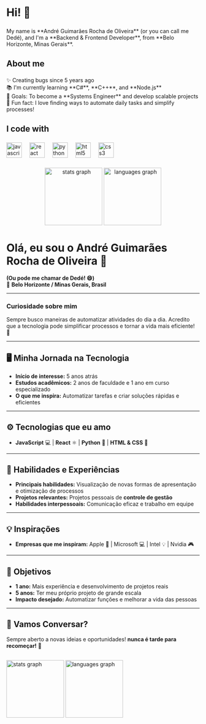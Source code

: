 <h1 align="left">Hi! 👋</h1>

###

<p align="left">My name is **André Guimarães Rocha de Oliveira** (or you can call me Dedé), and I'm a **Backend & Frontend Developer**, from **Belo Horizonte, Minas Gerais**.</p>

###

<h2 align="left">About me</h2>

###

<p align="left">✨ Creating bugs since 5 years ago<br>📚 I'm currently learning **C#**, **C++**, and **Node.js**<br>🎯 Goals: To become a **Systems Engineer** and develop scalable projects<br>🎲 Fun fact: I love finding ways to automate daily tasks and simplify processes!</p>

###

<h2 align="left">I code with</h2>

###

<div align="left">
  <img src="https://cdn.jsdelivr.net/gh/devicons/devicon/icons/javascript/javascript-original.svg" height="40" alt="javascript logo" />
  <img width="12" />
  <img src="https://cdn.jsdelivr.net/gh/devicons/devicon/icons/react/react-original.svg" height="40" alt="react logo" />
  <img width="12" />
  <img src="https://cdn.jsdelivr.net/gh/devicons/devicon/icons/python/python-original.svg" height="40" alt="python logo" />
  <img width="12" />
  <img src="https://cdn.jsdelivr.net/gh/devicons/devicon/icons/html5/html5-original.svg" height="40" alt="html5 logo" />
  <img width="12" />
  <img src="https://cdn.jsdelivr.net/gh/devicons/devicon/icons/css3/css3-original.svg" height="40" alt="css3 logo" />
</div>

###

<div align="center">
  <img src="https://github-readme-stats.vercel.app/api?username=Dezin22&hide_title=false&hide_rank=false&show_icons=true&include_all_commits=true&count_private=true&disable_animations=false&theme=dracula&locale=en&hide_border=false&order=1" height="150" alt="stats graph" />
  <img src="https://github-readme-stats.vercel.app/api/top-langs?username=Dezin22&locale=en&hide_title=false&layout=compact&card_width=320&langs_count=5&theme=dracula&hide_border=false&order=2" height="150" alt="languages graph" />
</div>

###

# Olá, eu sou o **André Guimarães Rocha de Oliveira** 👋  
**(Ou pode me chamar de Dedé! 😄)**  
📍 **Belo Horizonte / Minas Gerais, Brasil**

---

### Curiosidade sobre mim
Sempre busco maneiras de automatizar atividades do dia a dia. Acredito que a tecnologia pode simplificar processos e tornar a vida mais eficiente! 🚀

---

## 🖥 Minha Jornada na Tecnologia
- **Início de interesse:** 5 anos atrás  
- **Estudos acadêmicos:** 2 anos de faculdade e 1 ano em curso especializado  
- **O que me inspira:** Automatizar tarefas e criar soluções rápidas e eficientes

---

## ⚙️ Tecnologias que eu amo
- **JavaScript** 💻 | **React** ⚛️ | **Python** 🐍 | **HTML & CSS** 🎨

---

## 🔧 Habilidades e Experiências
- **Principais habilidades:** Visualização de novas formas de apresentação e otimização de processos
- **Projetos relevantes:** Projetos pessoais de **controle de gestão**
- **Habilidades interpessoais:** Comunicação eficaz e trabalho em equipe

---

## 💡 Inspirações
- **Empresas que me inspiram:** Apple 🍏 | Microsoft 💻 | Intel 💡 | Nvidia 🎮

---

## 🚀 Objetivos
- **1 ano:** Mais experiência e desenvolvimento de projetos reais
- **5 anos:** Ter meu próprio projeto de grande escala
- **Impacto desejado:** Automatizar funções e melhorar a vida das pessoas

---

## 💬 Vamos Conversar?
Sempre aberto a novas ideias e oportunidades! **nunca é tarde para recomeçar!** 🌱


## <div align="center">
  <img src="https://github-readme-stats.vercel.app/api?username=Dezin22&hide_title=false&hide_rank=false&show_icons=true&include_all_commits=true&count_private=true&disable_animations=false&theme=dracula&locale=en&hide_border=false&order=1" height="150" alt="stats graph"  />
  <img src="https://github-readme-stats.vercel.app/api/top-langs?username=Dezin22&locale=en&hide_title=false&layout=compact&card_width=320&langs_count=5&theme=dracula&hide_border=false&order=2" height="150" alt="languages graph"  />
</div>
